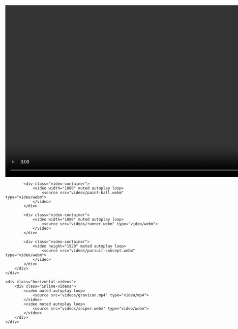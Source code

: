 <head>
    <meta charset="UTF-8">
    <link rel="stylesheet" href="styles.css">
    <title>Kirill's projects</title>
</head>
<body>
    <div class="vertical-videos">
        <div class="inline-videos">
            <div class="video-container">
                <video width="1080" muted autoplay loop>
                    <source src="videos/arcade-idle.webm" type="video/webm">
                </video>
            </div>

            <div class="video-container">
                <video width="1080" muted autoplay loop>
                    <source src="videos/paint-ball.webm" type="video/webm">
                </video>
            </div>

            <div class="video-container">
                <video width="1080" muted autoplay loop>
                    <source src="videos/runner.webm" type="video/webm">
                </video>
            </div>

            <div class="video-container">
                <video height="1920" muted autoplay loop>
                    <source src="videos/pursuit-concept.webm" type="video/webm">
                </video>
            </div>
        </div>
    </div>

    <div class="horizontal-videos">
        <div class="inline-videos">
            <video muted autoplay loop>
                <source src="videos/gravican.mp4" type="video/mp4">
            </video>
            <video muted autoplay loop>
                <source src="videos/sniper.webm" type="video/webm">
            </video>
        </div>
    </div>

</body>
